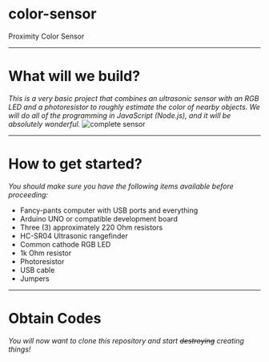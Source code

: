 color-sensor
============

Proximity Color Sensor

---
# What will we build?
_This is a very basic project that combines an ultrasonic sensor with an RGB LED and a 
photoresistor to roughly estimate the color of nearby objects. We will do all of the programming
in JavaScript (Node.js), and it will be absolutely wonderful._
![complete sensor](http://i.imgur.com/sZn57w3.png)

---
# How to get started?
_You should make sure you have the following items available before proceeding:_

 * Fancy-pants computer with USB ports and everything
 * Arduino UNO or compatible development board
 * Three (3) approximately 220 Ohm resistors
 * HC-SR04 Ultrasonic rangefinder
 * Common cathode RGB LED  
 * 1k Ohm resistor
 * Photoresistor
 * USB cable
 * Jumpers

---
# Obtain Codes

_You will now want to clone this repository and start ~~destroying~~ creating things!_

